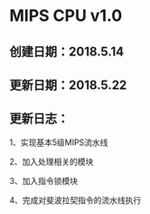# MIPS CPU v1.0
## 创建日期：2018.5.14
## 更新日期：2018.5.22
## 更新日志：
1、实现基本5级MIPS流水线

2、加入处理相关的模块

3、加入指令锁模块

4、完成对斐波拉契指令的流水线执行
